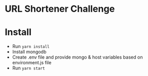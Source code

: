 # URL Shortener Challenge

# Install

+ Run `yarn install`
+ Install mongodb
+ Create .env file and provide mongo & host variables based on environment.js file
+ Run `yarn start`